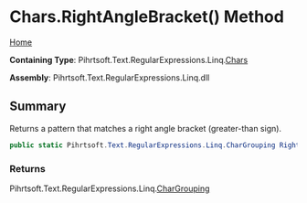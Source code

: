 # Chars\.RightAngleBracket\(\) Method

[Home](../../../../../../README.md)

**Containing Type**: Pihrtsoft\.Text\.RegularExpressions\.Linq\.[Chars](../README.md)

**Assembly**: Pihrtsoft\.Text\.RegularExpressions\.Linq\.dll

## Summary

Returns a pattern that matches a right angle bracket \(greater\-than sign\)\.

```csharp
public static Pihrtsoft.Text.RegularExpressions.Linq.CharGrouping RightAngleBracket()
```

### Returns

Pihrtsoft\.Text\.RegularExpressions\.Linq\.[CharGrouping](../../CharGrouping/README.md)

